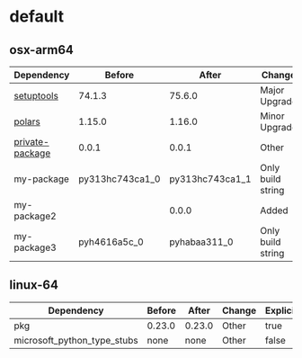 # default

## osx-arm64

|Dependency|Before|After|Change|Explicit|
|-|-|-|-|-|
|[setuptools](https://pypi.org/project/setuptools)|74.1.3|75.6.0|Major Upgrade|true|
|[polars](https://prefix.dev/channels/conda-forge/packages/polars)|1.15.0|1.16.0|Minor Upgrade|true|
|[private-package](https://prefix.dev/channels/setup-pixi-test/packages/private-package)|0.0.1|0.0.1|Other|true|
|my-package|py313hc743ca1_0|py313hc743ca1_1|Only build string|true|
|my-package2||0.0.0|Added|false|
|my-package3|pyh4616a5c_0|pyhabaa311_0|Only build string|false|

## linux-64

|Dependency|Before|After|Change|Explicit|
|-|-|-|-|-|
|pkg|0.23.0|0.23.0|Other|true|
|microsoft_python_type_stubs|none|none|Other|false|

[^1]: **Bold** means explicit dependency.
[^2]: Dependency got downgraded.

